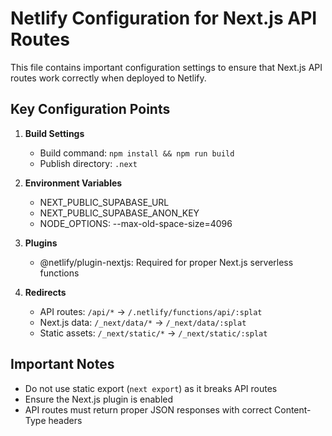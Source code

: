 # Netlify Configuration for Next.js API Routes

This file contains important configuration settings to ensure that Next.js API routes work correctly when deployed to Netlify.

## Key Configuration Points

1. **Build Settings**
   - Build command: `npm install && npm run build`
   - Publish directory: `.next`

2. **Environment Variables**
   - NEXT_PUBLIC_SUPABASE_URL
   - NEXT_PUBLIC_SUPABASE_ANON_KEY
   - NODE_OPTIONS: --max-old-space-size=4096

3. **Plugins**
   - @netlify/plugin-nextjs: Required for proper Next.js serverless functions

4. **Redirects**
   - API routes: `/api/*` → `/.netlify/functions/api/:splat`
   - Next.js data: `/_next/data/*` → `/_next/data/:splat`
   - Static assets: `/_next/static/*` → `/_next/static/:splat`

## Important Notes

- Do not use static export (`next export`) as it breaks API routes
- Ensure the Next.js plugin is enabled
- API routes must return proper JSON responses with correct Content-Type headers

